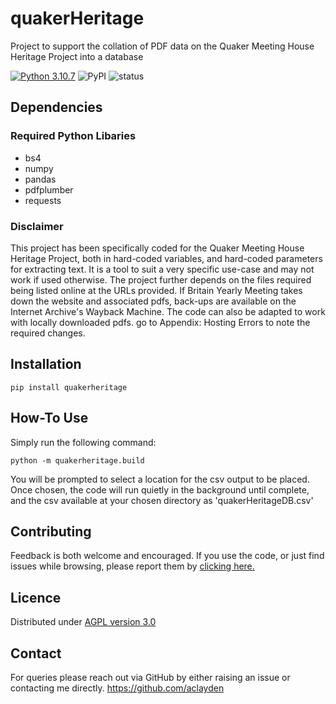 # quakerHeritage
Project to support the collation of PDF data on the Quaker Meeting House Heritage Project into a database

[![Python 3.10.7](https://img.shields.io/badge/python-3.10.7-blue.svg)](https://www.python.org/downloads/release/python-3100/)
![PyPI](https://img.shields.io/badge/PyPI-v0.0.8-blue)
![status](https://img.shields.io/badge/status-released-green)

## Dependencies

### Required Python Libaries
* bs4
* numpy
* pandas
* pdfplumber
* requests

### Disclaimer

This project has been specifically coded for the Quaker Meeting House Heritage Project, both in hard-coded variables, and hard-coded parameters for extracting text. It is a tool to suit a very specific use-case and may not work if used otherwise. The project further depends on the files required being listed online at the URLs provided. If Britain Yearly Meeting takes down the website and associated pdfs, back-ups are available on the Internet Archive's Wayback Machine. The code can also be adapted to work with locally downloaded pdfs. go to Appendix: Hosting Errors to note the required changes. 

## Installation

    pip install quakerheritage


## How-To Use

Simply run the following command:

    python -m quakerheritage.build

You will be prompted to select a location for the csv output to be placed. Once chosen, the code will run quietly in the background until complete, and the csv available at your chosen directory as 'quakerHeritageDB.csv'

## Contributing

Feedback is both welcome and encouraged. If you use the code, or just find issues while browsing, please report them by [clicking here.](github.com/aclayden/quakerHeritage/issues)

## Licence

Distributed under [AGPL version 3.0](https://www.gnu.org/licenses/agpl-3.0.en.html)

## Contact

For queries please reach out via GitHub by either raising an issue or contacting me directly. https://github.com/aclayden
